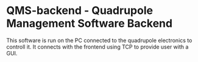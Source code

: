 # QMS-backend - Quadrupole Management Software Backend
This software is run on the PC connected to the quadrupole electronics to controll it. It connects with the frontend using TCP to provide user with a GUI.